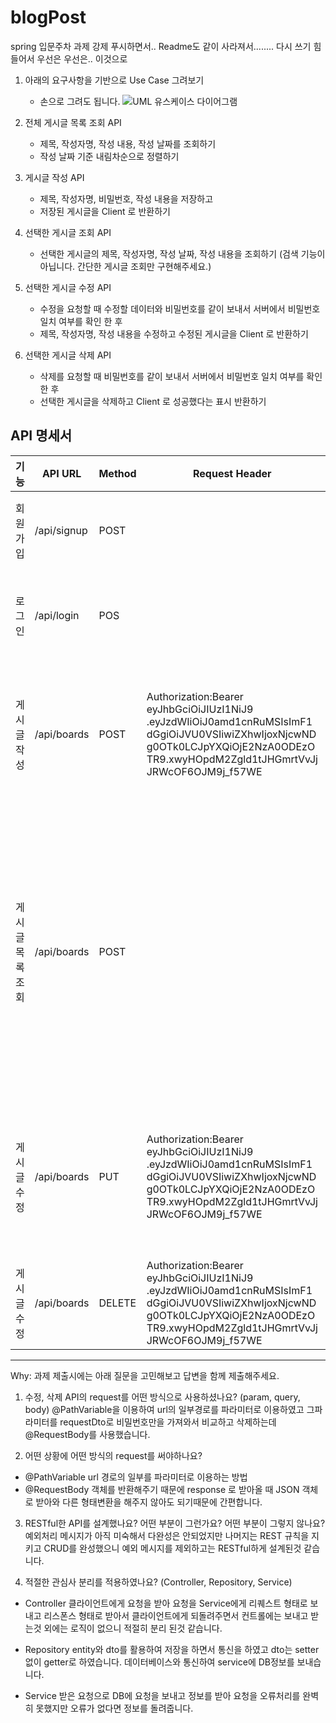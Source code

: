 # blogPost
spring 입문주차 과제
강제 푸시하면서.. Readme도 같이 사라져서........ 다시 쓰기 힘들어서 우선은 우선은..
이것으로

1. 아래의 요구사항을 기반으로 Use Case 그려보기
    - 손으로 그려도 됩니다. 
    ![UML 유스케이스 다이어그램](https://user-images.githubusercontent.com/45612782/206932352-111139f8-e48d-47f2-ad5a-04ce412723d3.png)

2. 전체 게시글 목록 조회 API
    - 제목, 작성자명, 작성 내용, 작성 날짜를 조회하기
    - 작성 날짜 기준 내림차순으로 정렬하기
3. 게시글 작성 API
    - 제목, 작성자명, 비밀번호, 작성 내용을 저장하고
    - 저장된 게시글을 Client 로 반환하기
4. 선택한 게시글 조회 API
    - 선택한 게시글의 제목, 작성자명, 작성 날짜, 작성 내용을 조회하기 
    (검색 기능이 아닙니다. 간단한 게시글 조회만 구현해주세요.)
5. 선택한 게시글 수정 API
    - 수정을 요청할 때 수정할 데이터와 비밀번호를 같이 보내서 서버에서 비밀번호 일치 여부를 확인 한 후
    - 제목, 작성자명, 작성 내용을 수정하고 수정된 게시글을 Client 로 반환하기
6. 선택한 게시글 삭제 API
    - 삭제를 요청할 때 비밀번호를 같이 보내서 서버에서 비밀번호 일치 여부를 확인 한 후
    - 선택한 게시글을 삭제하고 Client 로 성공했다는 표시 반환하기


API 명세서
---  
| 기능 | API URL | Method | Request Header | Request | Response | Response header |
|---|---|---|---|---|---|---|
| 회원가입 | /api/signup | POST |  | {<br> "username": "test1122",<br> "password": "Test12345",<br> } | {<br> "msg": "회원가입 완료",<br>"statusCode": 200<br> } | 
로그인 | /api/login | POS |  | {<br>"username": "test1122",<br>"password": "Test12345"<br>} | {<br>"msg": "로그인 성공",<br>"statusCode": 200 } | Authorization:Bearer <br>eyJhbGciOiJIUzI1NiJ9<br>.eyJzdWIiOiJ0amd1cnRuMSIsImF1<br>dGgiOiJVU0VSIiwiZXhwIjoxNjcwND<br>g0OTk0LCJpYXQiOjE2NzA0ODEzO<br>TR9.xwyHOpdM2Zgld1tJHGmrtVvJj<br>JRWcOF6OJM9j_f57WE | 
| 게시글 작성 | /api/boards | POST |Authorization:Bearer <br>eyJhbGciOiJIUzI1NiJ9<br>.eyJzdWIiOiJ0amd1cnRuMSIsImF1<br>dGgiOiJVU0VSIiwiZXhwIjoxNjcwND<br>g0OTk0LCJpYXQiOjE2NzA0ODEzO<br>TR9.xwyHOpdM2Zgld1tJHGmrtVvJj<br>JRWcOF6OJM9j_f57WE | {<br>"boardName": "글 제목",<br>"contents": "글 내용"<br>} | {<br>"createdAt": "2022-12-08T15:49:11.5919215",<br>"modifiedAt": "2022-12-08T15:49:11.5919215",<br>"id": 1,<br>"boardName": "글 제목",<br>"username": "test1122",<br>"contents": "글 내용"<br>} 
| 게시글 목록 조회 | /api/boards | POST ||| {<br>"createdAt": "2022-12-08T15:49:11.5919215",<br>"modifiedAt": "2022-12-08T15:49:11.5919215",<br>"id": 1,<br>"boardName": "글 제목",<br>"username": "test1122",<br>"contents": "글 내용"<br>}<br>{<br>"createdAt": "2022-12-08T15:49:11.5919215",<br>"modifiedAt": "2022-12-08T15:49:11.5919215",<br>"id": 2,<br>"boardName": "글 제목",<br>"username": "test1122",<br>"contents": "글 내용"<br>}
| 게시글 수정 | /api/boards | PUT | Authorization:Bearer <br>eyJhbGciOiJIUzI1NiJ9<br>.eyJzdWIiOiJ0amd1cnRuMSIsImF1<br>dGgiOiJVU0VSIiwiZXhwIjoxNjcwND<br>g0OTk0LCJpYXQiOjE2NzA0ODEzO<br>TR9.xwyHOpdM2Zgld1tJHGmrtVvJj<br>JRWcOF6OJM9j_f57WE | {<br>"boardName": "제목 수정",<br>"contents": "내용 수정"<br>} | {<br>"createdAt": "2022-12-08T15:49:11.5919215",<br>"modifiedAt": "2022-12-08T15:49:11.5919215",<br>"id": 1,<br>"boardName": "제목 수정",<br>"username": "test1122",<br>"contents": "내용 수정"<br>}
| 게시글 수정 | /api/boards | DELETE | Authorization:Bearer <br>eyJhbGciOiJIUzI1NiJ9<br>.eyJzdWIiOiJ0amd1cnRuMSIsImF1<br>dGgiOiJVU0VSIiwiZXhwIjoxNjcwND<br>g0OTk0LCJpYXQiOjE2NzA0ODEzO<br>TR9.xwyHOpdM2Zgld1tJHGmrtVvJj<br>JRWcOF6OJM9j_f57WE | | {<br>"msg": "게시글 삭제 성공",<br>"statusCode": 200<br>}|

---
Why: 과제 제출시에는 아래 질문을 고민해보고 답변을 함께 제출해주세요.

1. 수정, 삭제 API의 request를 어떤 방식으로 사용하셨나요? (param, query, body) 
@PathVariable을 이용하여 url의 일부경로를 파라미터로 이용하였고 그파라미터를
requestDto로 비밀번호만을 가져와서 비교하고 삭제하는데 @RequestBody를 사용했습니다.

2. 어떤 상황에 어떤 방식의 request를 써야하나요?

- @PathVariable
url 경로의 일부를 파라미터로 이용하는 방법
- @RequestBody
객체를 반환해주기 때문에 response 로 받아올 때 JSON 객체로 받아와
다른 형태변환을 해주지 않아도 되기때문에 간편합니다.

3. RESTful한 API를 설계했나요? 어떤 부분이 그런가요? 어떤 부분이 그렇지 않나요?
예외처리 메시지가 아직 미숙해서 다완성은 안되었지만
나머지는 REST 규칙을 지키고 CRUD를 완성했으니 예외 메시지를 제외하고는 RESTful하게 설계된것 같습니다.

4. 적절한 관심사 분리를 적용하였나요? (Controller, Repository, Service)
- Controller
클라이언트에게 요청을 받아 요청을 Service에게 리퀘스트 형태로 보내고
리스폰스 형태로 받아서 클라이언트에게 되돌려주면서 컨트롤에는 보내고 받는것 외에는 로직이 없으니
적절히 분리 된것 같습니다.

- Repository
entity와 dto를 활용하여 저장을 하면서 통신을 하였고 dto는 setter없이 getter로 하였습니다.
데이터베이스와 통신하여 service에 DB정보를 보내습니다.
- Service
받은 요청으로 DB에 요청을 보내고 정보를 받아 요청을 오류처리를 완벽히 못했지만
오류가 없다면 정보를 돌려줍니다.
